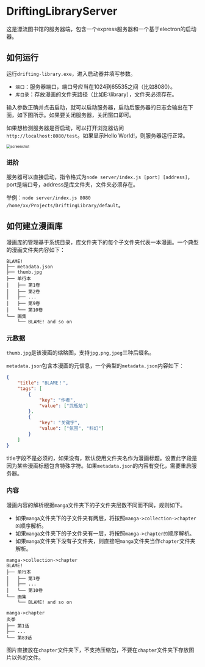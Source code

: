 # DriftingLibraryServer

这是漂流图书馆的服务器端，包含一个express服务器和一个基于electron的启动器。

## 如何运行

运行`drifting-library.exe`，进入启动器并填写参数。

- `端口`：服务器端口，端口号应当在1024到65535之间（比如8080）。
- `库目录`：存放漫画的文件夹路径（比如E:\library），文件夹必须存在。

输入参数正确并点击启动，就可以启动服务器，启动后服务器的日志会输出在下面，如下图所示。如果要关闭服务器，关闭窗口即可。

如果想检测服务器是否启动，可以打开浏览器访问`http://localhost:8080/test`。如果显示Hello World!，则服务器运行正常。

<img src="https://raw.githubusercontent.com/wiki/FishHawk/DriftingLibraryServer/Home.assets/screenshot.png" alt="screenshot" style="zoom:67%;" />

### 进阶

服务器可以直接启动，指令格式为`node server/index.js [port] [address]`，port是端口号，address是库文件夹，文件夹必须存在。

举例：`node server/index.js 8080 /home/xx/Projects/DriftingLibrary/default`。



## 如何建立漫画库

漫画库的管理基于系统目录，库文件夹下的每个子文件夹代表一本漫画。一个典型的漫画文件夹内容如下：

```
BLAME!
├── metadata.json
├── thumb.jpg
├── 单行本
│   ├── 第1卷
│   ├── 第2卷
│   ├── ...
│   ├── 第9卷
│   └── 第10卷
└── 画集
    └── BLAME! and so on
```

### 元数据

`thumb.jpg`是该漫画的缩略图，支持`jpg,png,jpeg`三种后缀名。

`metadata.json`包含本漫画的元信息，一个典型的`metadata.json`内容如下：

```json
{
    "title": "BLAME！",
    "tags": [
        {
            "key": "作者",
            "value": ["弐瓶勉"]
        },
        {
            "key": "关键字",
            "value": ["氛围", "科幻"]
        }
    ]
}
```

title字段不是必须的，如果没有，默认使用文件夹名作为漫画标题。设置此字段是因为某些漫画标题包含特殊字符。如果`metadata.json`的内容有变化，需要重启服务器。

### 内容

漫画内容的解析根据`manga`文件夹下的子文件夹层数不同而不同，规则如下。

- 如果`manga`文件夹下的子文件夹有两层，将按照`manga->collection->chapter的`顺序解析。
- 如果`manga`文件夹下的子文件夹有一层，将按照`manga->chapter的`顺序解析。
- 如果`manga`文件夹下没有子文件夹，则直接吧`manga`文件夹当作`chapter`文件夹解析。

```
manga->collection->chapter
BLAME!
├── 单行本
│   ├── 第1卷
│   ├── ...
│   └── 第10卷
└── 画集
    └── BLAME! and so on
    
manga->chapter
炎拳
├── 第1话
├── ...
└── 第83话
```

图片直接放在`chapter`文件夹下，不支持压缩包，不要在`chapter`文件夹下存放图片以外的文件。